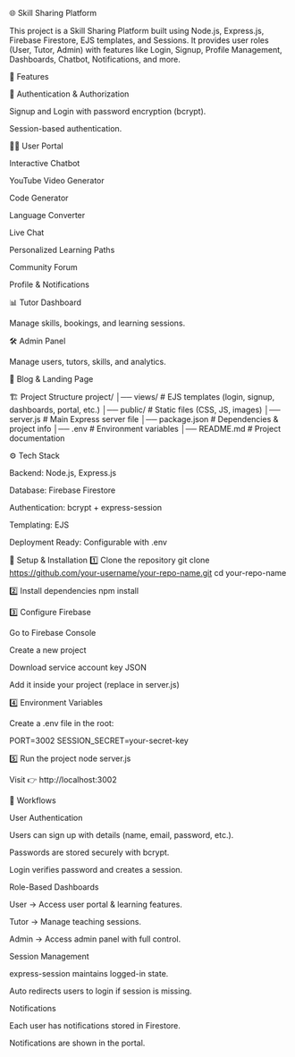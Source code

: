 🌐 Skill Sharing Platform

This project is a Skill Sharing Platform built using Node.js, Express.js, Firebase Firestore, EJS templates, and Sessions.
It provides user roles (User, Tutor, Admin) with features like Login, Signup, Profile Management, Dashboards, Chatbot, Notifications, and more.

🚀 Features

🔑 Authentication & Authorization

Signup and Login with password encryption (bcrypt).

Session-based authentication.

👨‍💻 User Portal

Interactive Chatbot

YouTube Video Generator

Code Generator

Language Converter

Live Chat

Personalized Learning Paths

Community Forum

Profile & Notifications

📊 Tutor Dashboard

Manage skills, bookings, and learning sessions.

🛠 Admin Panel

Manage users, tutors, skills, and analytics.

📖 Blog & Landing Page

🏗 Project Structure
project/
│── views/                # EJS templates (login, signup, dashboards, portal, etc.)
│── public/               # Static files (CSS, JS, images)
│── server.js             # Main Express server file
│── package.json          # Dependencies & project info
│── .env                  # Environment variables
│── README.md             # Project documentation

⚙️ Tech Stack

Backend: Node.js, Express.js

Database: Firebase Firestore

Authentication: bcrypt + express-session

Templating: EJS

Deployment Ready: Configurable with .env

🔧 Setup & Installation
1️⃣ Clone the repository
git clone https://github.com/your-username/your-repo-name.git
cd your-repo-name

2️⃣ Install dependencies
npm install

3️⃣ Configure Firebase

Go to Firebase Console

Create a new project

Download service account key JSON

Add it inside your project (replace in server.js)

4️⃣ Environment Variables

Create a .env file in the root:

PORT=3002
SESSION_SECRET=your-secret-key

5️⃣ Run the project
node server.js


Visit 👉 http://localhost:3002

📌 Workflows

User Authentication

Users can sign up with details (name, email, password, etc.).

Passwords are stored securely with bcrypt.

Login verifies password and creates a session.

Role-Based Dashboards

User → Access user portal & learning features.

Tutor → Manage teaching sessions.

Admin → Access admin panel with full control.

Session Management

express-session maintains logged-in state.

Auto redirects users to login if session is missing.

Notifications

Each user has notifications stored in Firestore.

Notifications are shown in the portal.
